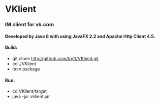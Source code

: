 # VKlient #

### IM client for vk.com ###

#### Developed by Java 8 with using JavaFX 2.2 and Apache Http Client 4.5. ####

#### Build: ####
* git clone http://github.com/trett/VKlient.git
* cd ./VKlient
* mvn package

#### Run: ####
* cd VKlient/target
* java -jar vklient.jar
